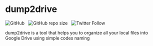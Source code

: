 # dump2drive
![GitHub](https://img.shields.io/github/license/pabloruizp/dump2drive)&nbsp;&nbsp;&nbsp;![GitHub repo size](https://img.shields.io/github/repo-size/pabloruizp/dump2drive)&nbsp;&nbsp;&nbsp;![Twitter Follow](https://img.shields.io/twitter/follow/PabloRuizPonce?style=social)


dump2drive is a tool that helps you to organize all your local files into Google Drive using simple codes naming
                 
